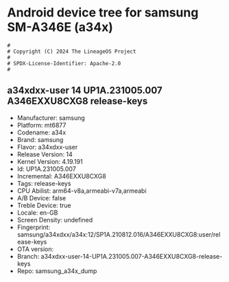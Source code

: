 # Android device tree for samsung SM-A346E (a34x)

```
#
# Copyright (C) 2024 The LineageOS Project
#
# SPDX-License-Identifier: Apache-2.0
#
```

## a34xdxx-user 14 UP1A.231005.007 A346EXXU8CXG8 release-keys
- Manufacturer: samsung
- Platform: mt6877
- Codename: a34x
- Brand: samsung
- Flavor: a34xdxx-user
- Release Version: 14
- Kernel Version: 4.19.191
- Id: UP1A.231005.007
- Incremental: A346EXXU8CXG8
- Tags: release-keys
- CPU Abilist: arm64-v8a,armeabi-v7a,armeabi
- A/B Device: false
- Treble Device: true
- Locale: en-GB
- Screen Density: undefined
- Fingerprint: samsung/a34xdxx/a34x:12/SP1A.210812.016/A346EXXU8CXG8:user/release-keys
- OTA version:
- Branch: a34xdxx-user-14-UP1A.231005.007-A346EXXU8CXG8-release-keys
- Repo: samsung_a34x_dump
